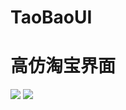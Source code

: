 # TaoBaoUI
# 高仿淘宝界面


![](https://raw.githubusercontent.com/gnehsuy/TaoBaoUI/master/Images/Screenshot_2016-11-30-14-36-29_com.yus.taobaoui.png)
![](https://raw.githubusercontent.com/gnehsuy/TaoBaoUI/master/Images/Screenshot_2016-11-30-14-37-56_com.yus.taobaoui.png)

